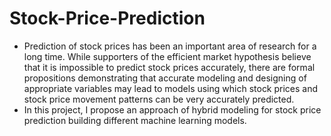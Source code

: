 # Stock-Price-Prediction
- Prediction of stock prices has been an important area of research for a long time. While supporters of the efficient market hypothesis believe that it is impossible to predict stock prices accurately, there are formal propositions demonstrating that accurate modeling and designing of appropriate variables may lead to models using which stock prices and stock price movement patterns can be very accurately predicted. 
- In this project, I propose an approach of hybrid modeling for stock price prediction building different machine learning models.

